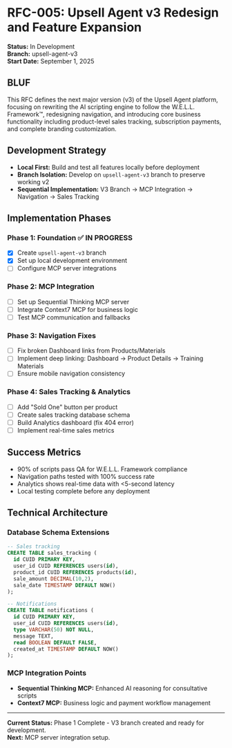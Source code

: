 # RFC-005: Upsell Agent v3 Redesign and Feature Expansion

**Status:** In Development  
**Branch:** upsell-agent-v3  
**Start Date:** September 1, 2025  

## BLUF
This RFC defines the next major version (v3) of the Upsell Agent platform, focusing on rewriting the AI scripting engine to follow the W.E.L.L. Framework™, redesigning navigation, and introducing core business functionality including product-level sales tracking, subscription payments, and complete branding customization.

## Development Strategy
- **Local First:** Build and test all features locally before deployment
- **Branch Isolation:** Develop on `upsell-agent-v3` branch to preserve working v2
- **Sequential Implementation:** V3 Branch → MCP Integration → Navigation → Sales Tracking

## Implementation Phases

### Phase 1: Foundation ✅ IN PROGRESS
- [x] Create `upsell-agent-v3` branch
- [x] Set up local development environment  
- [ ] Configure MCP server integrations

### Phase 2: MCP Integration 
- [ ] Set up Sequential Thinking MCP server
- [ ] Integrate Context7 MCP for business logic
- [ ] Test MCP communication and fallbacks

### Phase 3: Navigation Fixes
- [ ] Fix broken Dashboard links from Products/Materials
- [ ] Implement deep linking: Dashboard → Product Details → Training Materials
- [ ] Ensure mobile navigation consistency

### Phase 4: Sales Tracking & Analytics  
- [ ] Add "Sold One" button per product
- [ ] Create sales tracking database schema
- [ ] Build Analytics dashboard (fix 404 error)
- [ ] Implement real-time sales metrics

## Success Metrics
- 90% of scripts pass QA for W.E.L.L. Framework compliance
- Navigation paths tested with 100% success rate
- Analytics shows real-time data with <5-second latency
- Local testing complete before any deployment

## Technical Architecture

### Database Schema Extensions
```sql
-- Sales tracking
CREATE TABLE sales_tracking (
  id CUID PRIMARY KEY,
  user_id CUID REFERENCES users(id),
  product_id CUID REFERENCES products(id), 
  sale_amount DECIMAL(10,2),
  sale_date TIMESTAMP DEFAULT NOW()
);

-- Notifications
CREATE TABLE notifications (
  id CUID PRIMARY KEY,
  user_id CUID REFERENCES users(id),
  type VARCHAR(50) NOT NULL,
  message TEXT,
  read BOOLEAN DEFAULT FALSE,
  created_at TIMESTAMP DEFAULT NOW()
);
```

### MCP Integration Points
- **Sequential Thinking MCP:** Enhanced AI reasoning for consultative scripts
- **Context7 MCP:** Business logic and payment workflow management

---

**Current Status:** Phase 1 Complete - V3 branch created and ready for development.  
**Next:** MCP server integration setup.